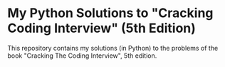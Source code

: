 # My Python Solutions to "Cracking Coding Interview" (5th Edition)

This repository contains my solutions (in Python) to the problems of the book "Cracking The Coding Interview", 5th edition.
